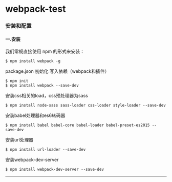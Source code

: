 # webpack-test
### 安装和配置
#### 一.安装
我们常规直接使用 npm 的形式来安装：
    
    $ npm install webpack -g

package.json 初始化 写入依赖（webpack和插件）

    $ npm init
    $ npm install webpack --save-dev
    
安装css相关的load，css预处理器为sass
    
    $ npm install node-sass sass-loader css-loader style-loader --save-dev
    
安装babel处理器和es6转码器
    
    $ npm install babel babel-core babel-loader babel-preset-es2015 --save-dev
    
安装url处理器
    
    $ npm install url-loader --save-dev
    
安装webpack-dev-server
    
    $ npm install webpack-dev-server --save-dev

- - -
